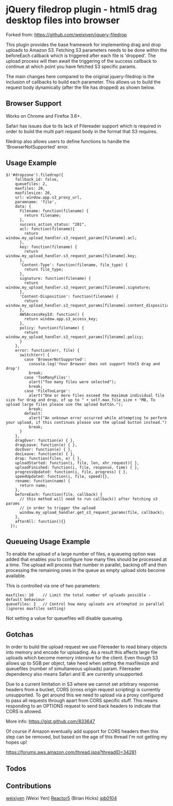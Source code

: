 jQuery filedrop plugin - html5 drag desktop files into browser
==============================
Forked from: https://github.com/weixiyen/jquery-filedrop

This plugin provides the base framework for implementing drag and drop uploads to Amazon S3.
Fetching S3 parameters needs to be done within the beforeEach callback which is triggered after each file is 'dropped'.
The upload process will then await the triggering of the success callback to continue
at which point you have fetched S3 specific params.

The main changes here compared to the original jquery-filedrop is the inclusion of callbacks to build each parameter.
This allows us to build the request body dynamically (after the file has dropped) as shown below.

Browser Support
---------------
Works on Chrome and Firefox 3.6+.

Safari has issues due to its lack of Filereader support which is required in order to
build the multi part request body in the format that S3 requires.

filedrop also allows users to define functions to handle the 'BrowserNotSupported' error.

Usage Example
---------------

    $('#dropzone').filedrop({
        fallback_id: false,
        queuefiles: 2,
        maxfiles: 20,
        maxfilesize: 20,
        url: window.app.s3_proxy_url,
        paramname: 'file',
        data: {
          Filename: function(filename) {
            return filename;
          },
          success_action_status: "201",
          acl: function(filename){
            return window.my_upload_handler.s3_request_params[filename].acl;
          },
          key: function(filename) {
            return window.my_upload_handler.s3_request_params[filename].key;
          },
          'Content-Type': function(filename, file_type) {
            return file_type;
          },
          signature: function(filename) {
            return window.my_upload_handler.s3_request_params[filename].signature;
          },
          'Content-Disposition': function(filename) {
            return window.my_upload_handler.s3_request_params[filename].content_disposition;
          },
          AWSAccessKeyId: function() {
            return window.app.s3_access_key;
          },
          policy: function(filename) {
            return window.my_upload_handler.s3_request_params[filename].policy;
          }
        },
        error: function(err, file) {
          switch(err) {
            case 'BrowserNotSupported':
              console.log('Your Browser does not support html5 drag and drop')
              break;
            case 'TooManyFiles':
              alert("Too many files were selected");
              break;
            case 'FileTooLarge':
              alert("One or more files exceed the maximum individual file size for drag and drop, of up to " + self.max_file_size + "MB, To upload large files please use the upload button.");
              break;
            default:
              alert("An unknown error occurred while attempting to perform your upload, if this continues please use the upload button instead.")
              break;
          }
        },
        dragOver: function(e) { },
        dragLeave: function(e) { },
        docOver: function(e) { },
        docLeave: function(e) { },
        drop: function(files, e) { },
        uploadStarted: function(i, file, len, xhr_request){ },
        uploadFinished: function(i, file, response, time) { },
        progressUpdated: function(i, file, progress) { },
        speedUpdated: function(i, file, speed){},
        rename: function(name) {
          return name;
        },
        beforeEach: function(file, callback) {
          // this method will need to run callback() after fetching s3 params
          // in order to trigger the upload
          window.my_upload_handler.get_s3_request_params(file, callback);
        },
        afterAll: function(){}
      });


Queueing Usage Example
----------------------

To enable the upload of a large number of files, a queueing option was added that enables you to configure how many files should be processed at a time.  The upload will process that number in parallel, backing off and then processing the remaining ones in the queue as empty upload slots become available.

This is controlled via one of two parameters:

    maxfiles: 10    // Limit the total number of uploads possible - default behaviour
    queuefiles: 2   // Control how many uploads are attempted in parallel (ignores maxfiles setting)

Not setting a value for queuefiles will disable queueing.

Gotchas
-------

In order to build the upload request we use Filereader to read binary objects into memory and encode for uploading.
As a result this affects large file uploads which become memory intensive for the client.
Even though S3 allows up to 5GB per object, take heed when setting the
maxfilesize and queuefiles (number of simultaneous uploads) param.
Filereader dependency also means Safari and IE are currently unsupported.

Due to a current limitation in S3 where we cannot set arbitrary response headers from a bucket,
CORS (cross origin request scripting) is currently unsupported.
To get around this we need to upload via a proxy configured to pass all requests through apart from CORS specific stuff.
This means responding to an OPTIONS request to send back headers to indicate that CORS is allowed.

More info:
https://gist.github.com/833647

Of course if Amazon eventually add support for CORS headers then this step can be removed,
but based on the age of this thread I'm not getting my hopes up!

https://forums.aws.amazon.com/thread.jspa?threadID=34281


Todos
-----



Contributions
---------------
[weixiyen](https://github.com/weixiyen/jquery-filedrop) (Weixi Yen)
[Reactor5](http://github.com/Reactor5/) (Brian Hicks)
[jpb0104](http://github.com/jpb0104)
